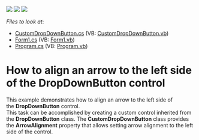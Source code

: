 <!-- default badges list -->
![](https://img.shields.io/endpoint?url=https://codecentral.devexpress.com/api/v1/VersionRange/128618979/13.2.9%2B)
[![](https://img.shields.io/badge/Open_in_DevExpress_Support_Center-FF7200?style=flat-square&logo=DevExpress&logoColor=white)](https://supportcenter.devexpress.com/ticket/details/T103884)
[![](https://img.shields.io/badge/📖_How_to_use_DevExpress_Examples-e9f6fc?style=flat-square)](https://docs.devexpress.com/GeneralInformation/403183)
<!-- default badges end -->
<!-- default file list -->
*Files to look at*:

* [CustomDropDownButton.cs](./CS/CustomDropDown/CustomDropDownButton.cs) (VB: [CustomDropDownButton.vb](./VB/CustomDropDown/CustomDropDownButton.vb))
* [Form1.cs](./CS/Form1.cs) (VB: [Form1.vb](./VB/Form1.vb))
* [Program.cs](./CS/Program.cs) (VB: [Program.vb](./VB/Program.vb))
<!-- default file list end -->
# How to align an arrow to the left side of the DropDownButton control


<p>This example demonstrates how to align an arrow to the left side of the <strong>DropDownButton</strong> control. <br />This task can be accomplished by creating a custom control inherited from the <strong>DropDownButton</strong> class. The <strong>CustomDropDownButton</strong> class provides the <strong>ArrowAlignment</strong> property that allows setting arrow alignment to the left side of the control.</p>

<br/>


